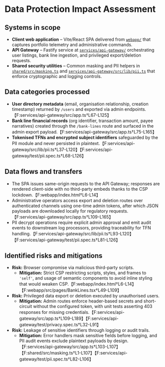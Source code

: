 # Data Protection Impact Assessment

## Systems in scope
- **Client web application** – Vite/React SPA delivered from [`webapp/`](../../webapp/) that captures portfolio telemetry and administrative commands.
- **API Gateway** – Fastify service at [`services/api-gateway/`](../../services/api-gateway/src/app.ts) orchestrating user listings, bank line ingestion, and privileged export/deletion requests.
- **Shared security utilities** – Common masking and PII helpers in [`shared/src/masking.ts`](../../shared/src/masking.ts) and [`services/api-gateway/src/lib/pii.ts`](../../services/api-gateway/src/lib/pii.ts) that enforce cryptographic and logging controls.

## Data categories processed
- **User directory metadata** (email, organisation relationship, creation timestamp) returned by `/users` and exported via admin endpoints.【F:services/api-gateway/src/app.ts†L67-L125】
- **Bank line financial records** (org identifier, transaction amount, payee narratives) created through the `/bank-lines` route and surfaced in the admin export payload.【F:services/api-gateway/src/app.ts†L75-L165】
- **Tokenised TFNs and encrypted subject identifiers** safeguarded by the PII module and never persisted in plaintext.【F:services/api-gateway/src/lib/pii.ts†L37-L120】【F:services/api-gateway/test/pii.spec.ts†L68-L126】

## Data flows and transfers
- The SPA issues same-origin requests to the API Gateway; responses are rendered client-side with no third-party embeds thanks to the CSP lockdown.【F:webapp/index.html†L6-L14】
- Administrative operators access export and deletion routes over authenticated channels using one-time admin tokens, after which JSON payloads are downloaded locally for regulatory requests.【F:services/api-gateway/src/app.ts†L109-L165】
- PII decrypt operations require explicit admin approval and emit audit events to downstream log processors, providing traceability for TFN handling.【F:services/api-gateway/src/lib/pii.ts†L93-L120】【F:services/api-gateway/test/pii.spec.ts†L81-L126】

## Identified risks and mitigations
- **Risk:** Browser compromise via malicious third-party scripts.
  - **Mitigation:** Strict CSP restricting scripts, styles, and frames to `'self'`, and usage of semantic components to avoid inline styling that would weaken CSP.【F:webapp/index.html†L6-L14】【F:webapp/src/pages/BankLines.tsx†L49-L109】
- **Risk:** Privileged data export or deletion executed by unauthorised users.
  - **Mitigation:** Admin routes enforce header-based secrets and short-circuit without the configured token, with unit tests asserting 403 responses for missing credentials.【F:services/api-gateway/src/app.ts†L109-L189】【F:services/api-gateway/test/privacy.spec.ts†L32-L91】
- **Risk:** Leakage of sensitive identifiers through logging or audit trails.
  - **Mitigation:** Error handlers mask sensitive fields before logging, and PII audit events exclude plaintext payloads by design.【F:services/api-gateway/src/app.ts†L103-L107】【F:shared/src/masking.ts†L1-L107】【F:services/api-gateway/test/pii.spec.ts†L82-L106】
